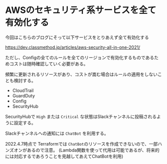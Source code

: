 # AWSのセキュリティ系サービスを全て有効化する

今回はこちらのブログにそって以下サービスをとりあえず全て有効化する

https://dev.classmethod.jp/articles/aws-security-all-in-one-2021/

ただし、Configの全てのルールを全てのリージョンで有効化するものであるためコストは随時確認していく必要がある。

頻繁に更新されるリソースがあり、コストが嵩む場合はルールの適用をしないことも検討する。

- CloudTrail
- GuardDuty
- Config
- SecurityHub

SecurityHubで `High` または `Critical` な状態はSlackチャンネルに投稿されるように設定する。

Slackチャンネルへの通知には `ChatBot` を利用する。

2022.4.7時点で Terraformでは `ChatBot`のリソースを作成できないので、一部ハンズオンがあるので注意。
(Lambda関数を使って代用は可能であるが、将来的には対応するであろうことを見越してあえてChatBotを利用)

